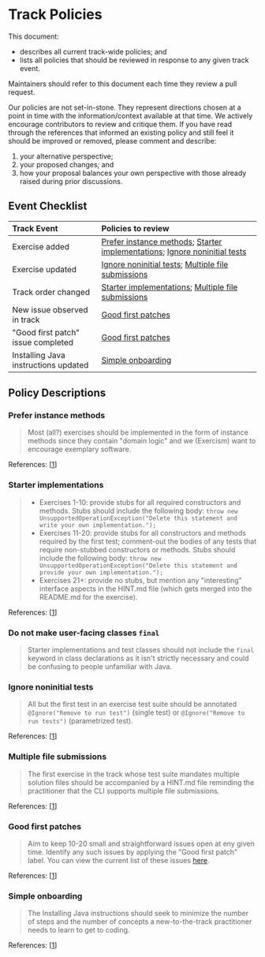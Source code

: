 # Track Policies

This document:

- describes all current track-wide policies; and
- lists all policies that should be reviewed in response to any given track event.

Maintainers should refer to this document each time they review a pull request.

Our policies are not set-in-stone. They represent directions chosen at a point in time with the information/context available at that time. We actively encourage contributors to review and critique them. If you have read through the references that informed an existing policy and still feel it should be improved or removed, please comment and describe:

1. your alternative perspective;
2. your proposed changes; and
3. how your proposal balances your own perspective with those already raised during prior discussions.

## Event Checklist

| Track Event | Policies to review |
|:------------|:-----------------|
| Exercise added | [Prefer instance methods](#prefer-instance-methods); [Starter implementations](#starter-implementations); [Ignore noninitial tests](#ignore-noninitial-tests) |
| Exercise updated | [Ignore noninitial tests](#ignore-noninitial-tests); [Multiple file submissions](#multiple-file-submissions) |
| Track order changed | [Starter implementations](#starter-implementations); [Multiple file submissions](#multiple-file-submissions) |
| New issue observed in track | [Good first patches](#good-first-patches) |
| "Good first patch" issue completed | [Good first patches](#good-first-patches) |
| Installing Java instructions updated | [Simple onboarding](#simple-onboarding) |

## Policy Descriptions

### Prefer instance methods

> Most (all?) exercises should be implemented in the form of instance methods since they contain "domain logic" and we (Exercism) want to encourage exemplary software.

References: [[1](https://github.com/exercism/xjava/issues/177#issuecomment-261291741)]

### Starter implementations

> - Exercises 1-10: provide stubs for all required constructors and methods. Stubs should include the following body:
    `throw new UnsupportedOperationException("Delete this statement and write your own implementation.");`
> - Exercises 11-20: provide stubs for all constructors and methods required by the first test; comment-out the bodies of any tests that require non-stubbed constructors or methods. Stubs should include the following body:
    `throw new UnsupportedOperationException("Delete this statement and provide your own implementation.");`
> - Exercises 21+: provide no stubs, but mention any "interesting" interface aspects in the HINT.md file (which gets merged into the README.md for the exercise).

References: [[1](https://github.com/exercism/xjava/issues/178)]

### Do not make user-facing classes `final`

> Starter implementations and test classes should not include the `final` keyword in class declarations as it isn't strictly necessary and could be confusing to people unfamiliar with Java.

### Ignore noninitial tests

> All but the first test in an exercise test suite should be annotated `@Ignore("Remove to run test")` (single test) or `@Ignore("Remove to run tests")` (parametrized test).

References: [[1](https://github.com/exercism/xjava/issues/101#issuecomment-249349204)]

### Multiple file submissions

> The first exercise in the track whose test suite mandates multiple solution files should be accompanied by a HINT.md file reminding the practitioner that the CLI supports multiple file submissions.

References: [[1](https://github.com/exercism/xjava/issues/365#issuecomment-292533120)]

### Good first patches

> Aim to keep 10-20 small and straightforward issues open at eny given time. Identify any such issues by applying the "Good first patch" label. You can view the current list of these issues [here](https://github.com/exercism/xjava/issues?q=is%3Aissue+is%3Aopen+label%3A%22good+first+patch%22).

References: [[1](https://github.com/exercism/xjava/issues/220#issue-196447088)]

### Simple onboarding

> The Installing Java instructions should seek to minimize the number of steps and the number of concepts a new-to-the-track practitioner needs to learn to get to coding.

References: [[1](https://github.com/exercism/xjava/issues/395#issue-215734887)]
